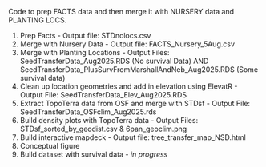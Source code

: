 Code to prep FACTS data and then merge it with NURSERY data and PLANTING LOCS.
1. Prep Facts - Output file: STDnolocs.csv
2. Merge with Nursery Data - Output file: FACTS_Nursery_5Aug.csv
3. Merge with Planting Locations - Output Files: SeedTransferData_Aug2025.RDS (No survival Data) AND SeedTransferData_PlusSurvFromMarshallAndNeb_Aug2025.RDS (Some survival data)
4. Clean up location geometries and add in elevation using ElevatR - Output File: SeedTransferData_Elev_Aug2025.RDS
5. Extract TopoTerra data from OSF and merge with STDsf - Output File: SeedTransferData_OSFclim_Aug2025.rds
6. Build density plots with TopoTerra data - Output Files: STDsf_sorted_by_geodist.csv & 6pan_geoclim.png
7. Build interactive mapdeck - Output file: tree_transfer_map_NSD.html
8. Conceptual figure
9. Build dataset with survival data - *in progress*
